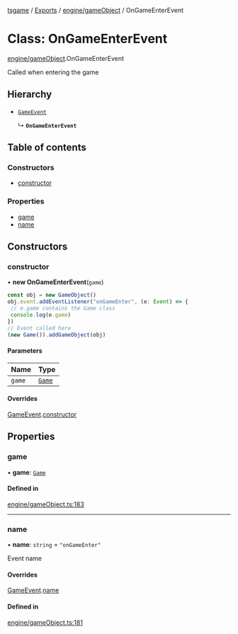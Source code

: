 [tsgame](../README.md) / [Exports](../modules.md) / [engine/gameObject](../modules/engine_gameObject.md) / OnGameEnterEvent

# Class: OnGameEnterEvent

[engine/gameObject](../modules/engine_gameObject.md).OnGameEnterEvent

Called when entering the game

## Hierarchy

- [`GameEvent`](engine_event.GameEvent.md)

  ↳ **`OnGameEnterEvent`**

## Table of contents

### Constructors

- [constructor](engine_gameObject.OnGameEnterEvent.md#constructor)

### Properties

- [game](engine_gameObject.OnGameEnterEvent.md#game)
- [name](engine_gameObject.OnGameEnterEvent.md#name)

## Constructors

### constructor

• **new OnGameEnterEvent**(`game`)

```typescript
const obj = new GameObject()
obj.event.addEventListener("onGameEnter", (e: Event) => {
 // e.game contains the Game class
 console.log(e.game)
})
// Event called here
(new Game()).addGameObject(obj)
```

#### Parameters

| Name | Type |
| :------ | :------ |
| `game` | [`Game`](engine_game.Game.md) |

#### Overrides

[GameEvent](engine_event.GameEvent.md).[constructor](engine_event.GameEvent.md#constructor)

## Properties

### game

• **game**: [`Game`](engine_game.Game.md)

#### Defined in

[engine/gameObject.ts:183](https://github.com/ashleycheung/tsgame/blob/f970211/src/engine/gameObject.ts#L183)

___

### name

• **name**: `string` = `"onGameEnter"`

Event name

#### Overrides

[GameEvent](engine_event.GameEvent.md).[name](engine_event.GameEvent.md#name)

#### Defined in

[engine/gameObject.ts:181](https://github.com/ashleycheung/tsgame/blob/f970211/src/engine/gameObject.ts#L181)
